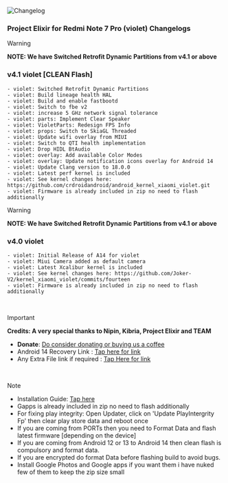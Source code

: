![Changelog](https://i.imgur.com/MsgqFFz.png)

### Project Elixir for Redmi Note 7 Pro (violet) Changelogs

> [!Warning]
> **NOTE: We have Switched Retrofit Dynamic Partitions from v4.1 or above**

### v4.1 violet [CLEAN Flash]
```
- violet: Switched Retrofit Dynamic Partitions
- violet: Build lineage health HAL
- violet: Build and enable fastbootd
- violet: Switch to fbe v2
- violet: increase 5 GHz network signal tolerance
- violet: parts: Implement Clear Speaker
- violet: VioletParts: Redesign FPS Info
- violet: props: Switch to SkiaGL Threaded
- violet: Update wifi overlay from MIUI
- violet: Switch to QTI health implementation
- violet: Drop HIDL BtAudio
- violet: overlay: Add available Color Modes
- violet: overlay: Update notification icons overlay for Android 14
- violet: Update Clang version to 18.0.0
- violet: Latest perf kernel is included
- violet: See kernel changes here: https://github.com/crdroidandroid/android_kernel_xiaomi_violet.git
- violet: Firmware is already included in zip no need to flash additionally
```
> [!Warning]
> **NOTE: We have Switched Retrofit Dynamic Partitions from v4.1 or above**

### v4.0 violet
```
- violet: Initial Release of A14 for violet
- violet: Miui Camera added as default camera
- violet: Latest Xcalibur kernel is included
- violet: See kernel changes here: https://github.com/Joker-V2/kernel_xiaomi_violet/commits/fourteen
- violet: Firmware is already included in zip no need to flash additionally
```

<br>

> [!Important]
> **Credits: A very special thanks to Nipin, Kibria, Project Elixir and TEAM**
> * **Donate**: [Do consider donating or buying us a coffee](https://projectelixiros.com/donate)
> * Android 14 Recovery Link : [Tap here for link](https://projectelixiros.com/download)
> * Any Extra File link if required : [Tap Here for link](https://sourceforge.net/projects/project-elixir/files/fourteen)

<br>

> [!Note]
> * Installation Guide: [Tap here](https://github.com/ProjectElixir-Devices/Wiki/)
> * Gapps is already included in zip no need to flash additionally
> * For fixing play integrity: Open Updater, click on 'Update PlayIntergrity Fp' then clear play store data and reboot once
> * If you are coming from PORTs then you need to Format Data and flash latest firmware [depending on the device]
> * If you are coming from Android 12 or 13 to Android 14 then clean flash is compulsory and format data.
> * If you are encrypted do format Data before flashing build to avoid bugs.
> * Install Google Photos and Google apps if you want them i have nuked few of them to keep the zip size small
